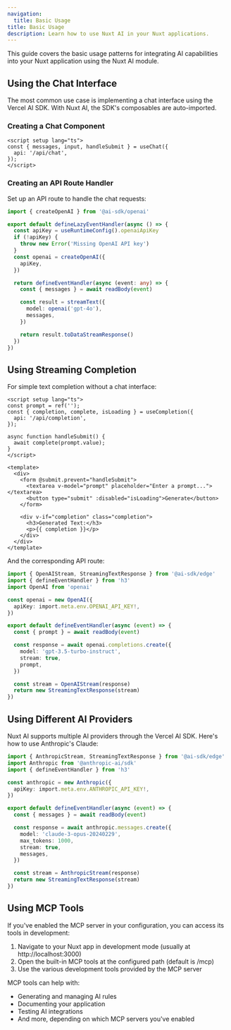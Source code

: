 ```yaml
---
navigation:
  title: Basic Usage
title: Basic Usage
description: Learn how to use Nuxt AI in your Nuxt applications.
---
```


This guide covers the basic usage patterns for integrating AI capabilities into your Nuxt application using the Nuxt AI module.

## Using the Chat Interface

The most common use case is implementing a chat interface using the Vercel AI SDK. With Nuxt AI, the SDK's composables are auto-imported.

### Creating a Chat Component

```vue [components/AiChat.vue]
<script setup lang="ts">
const { messages, input, handleSubmit } = useChat({
  api: '/api/chat',
});
</script>
```

### Creating an API Route Handler

Set up an API route to handle the chat requests:

```typescript [server/api/chat.ts]
import { createOpenAI } from '@ai-sdk/openai'

export default defineLazyEventHandler(async () => {
  const apiKey = useRuntimeConfig().openaiApiKey
  if (!apiKey) {
    throw new Error('Missing OpenAI API key')
  }
  const openai = createOpenAI({
    apiKey,
  })

  return defineEventHandler(async (event: any) => {
    const { messages } = await readBody(event)

    const result = streamText({
      model: openai('gpt-4o'),
      messages,
    })

    return result.toDataStreamResponse()
  })
})
```

## Using Streaming Completion

For simple text completion without a chat interface:

```vue [components/TextCompletion.vue]
<script setup lang="ts">
const prompt = ref('');
const { completion, complete, isLoading } = useCompletion({
  api: '/api/completion',
});

async function handleSubmit() {
  await complete(prompt.value);
}
</script>

<template>
  <div>
    <form @submit.prevent="handleSubmit">
      <textarea v-model="prompt" placeholder="Enter a prompt..."></textarea>
      <button type="submit" :disabled="isLoading">Generate</button>
    </form>

    <div v-if="completion" class="completion">
      <h3>Generated Text:</h3>
      <p>{{ completion }}</p>
    </div>
  </div>
</template>
```

And the corresponding API route:

```typescript [server/api/completion.ts]
import { OpenAIStream, StreamingTextResponse } from '@ai-sdk/edge'
import { defineEventHandler } from 'h3'
import OpenAI from 'openai'

const openai = new OpenAI({
  apiKey: import.meta.env.OPENAI_API_KEY!,
})

export default defineEventHandler(async (event) => {
  const { prompt } = await readBody(event)

  const response = await openai.completions.create({
    model: 'gpt-3.5-turbo-instruct',
    stream: true,
    prompt,
  })

  const stream = OpenAIStream(response)
  return new StreamingTextResponse(stream)
})
```

## Using Different AI Providers

Nuxt AI supports multiple AI providers through the Vercel AI SDK. Here's how to use Anthropic's Claude:

```typescript [server/api/claude-chat.ts]
import { AnthropicStream, StreamingTextResponse } from '@ai-sdk/edge'
import Anthropic from '@anthropic-ai/sdk'
import { defineEventHandler } from 'h3'

const anthropic = new Anthropic({
  apiKey: import.meta.env.ANTHROPIC_API_KEY!,
})

export default defineEventHandler(async (event) => {
  const { messages } = await readBody(event)

  const response = await anthropic.messages.create({
    model: 'claude-3-opus-20240229',
    max_tokens: 1000,
    stream: true,
    messages,
  })

  const stream = AnthropicStream(response)
  return new StreamingTextResponse(stream)
})
```

## Using MCP Tools

If you've enabled the MCP server in your configuration, you can access its tools in development:

1. Navigate to your Nuxt app in development mode (usually at http://localhost:3000)
2. Open the built-in MCP tools at the configured path (default is /mcp)
3. Use the various development tools provided by the MCP server

MCP tools can help with:
- Generating and managing AI rules
- Documenting your application
- Testing AI integrations
- And more, depending on which MCP servers you've enabled
